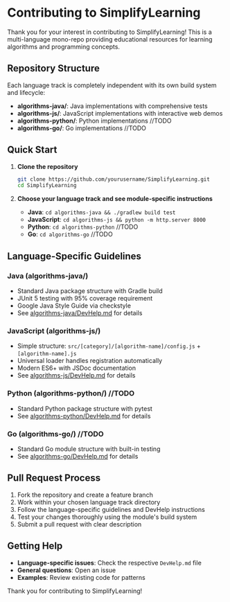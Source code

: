 # Contributing to SimplifyLearning

Thank you for your interest in contributing to SimplifyLearning! This is a multi-language mono-repo providing educational resources for learning algorithms and programming concepts.

## Repository Structure

Each language track is completely independent with its own build system and lifecycle:

- **algorithms-java/**: Java implementations with comprehensive tests
- **algorithms-js/**: JavaScript implementations with interactive web demos  
- **algorithms-python/**: Python implementations //TODO
- **algorithms-go/**: Go implementations //TODO

## Quick Start

1. **Clone the repository**
   ```bash
   git clone https://github.com/yourusername/SimplifyLearning.git
   cd SimplifyLearning
   ```

2. **Choose your language track and see module-specific instructions**
   - **Java**: `cd algorithms-java && ./gradlew build test`
   - **JavaScript**: `cd algorithms-js && python -m http.server 8000`
   - **Python**: `cd algorithms-python` //TODO
   - **Go**: `cd algorithms-go` //TODO

## Language-Specific Guidelines

### Java (algorithms-java/)
- Standard Java package structure with Gradle build
- JUnit 5 testing with 95% coverage requirement
- Google Java Style Guide via checkstyle
- See [algorithms-java/DevHelp.md](algorithms-java/DevHelp.md) for details

### JavaScript (algorithms-js/)
- Simple structure: `src/[category]/[algorithm-name]/config.js` + `[algorithm-name].js`
- Universal loader handles registration automatically
- Modern ES6+ with JSDoc documentation
- See [algorithms-js/DevHelp.md](algorithms-js/DevHelp.md) for details

### Python (algorithms-python/) //TODO
- Standard Python package structure with pytest
- See [algorithms-python/DevHelp.md](algorithms-python/DevHelp.md) for details

### Go (algorithms-go/) //TODO
- Standard Go module structure with built-in testing
- See [algorithms-go/DevHelp.md](algorithms-go/DevHelp.md) for details

## Pull Request Process

1. Fork the repository and create a feature branch
2. Work within your chosen language track directory
3. Follow the language-specific guidelines and DevHelp instructions
4. Test your changes thoroughly using the module's build system
5. Submit a pull request with clear description

## Getting Help

- **Language-specific issues**: Check the respective `DevHelp.md` file
- **General questions**: Open an issue
- **Examples**: Review existing code for patterns

Thank you for contributing to SimplifyLearning!
